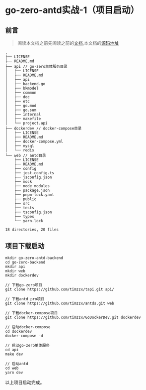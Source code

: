 # go-zero-antd实战-1（项目启动）

## 前言

> 阅读本文档之前先阅读之前的[文档](https://github.com/timzzx/GolangProjectLearning),本文档的[源码地址](https://github.com/timzzx/go-zero-antd-backend)

```
.
├── LICENSE
├── README.md
├── api // go-zero单体服务目录
│   ├── LICENSE
│   ├── README.md
│   ├── api
│   ├── backend.go
│   ├── bkmodel
│   ├── common
│   ├── doc
│   ├── etc
│   ├── go.mod
│   ├── go.sum
│   ├── internal
│   ├── makefile
│   └── project.api
├── dockerdev // docker-compose目录
│   ├── LICENSE
│   ├── README.md
│   ├── docker-compose.yml
│   ├── mysql
│   └── redis
└── web // antd目录
    ├── LICENSE
    ├── README.md
    ├── config
    ├── jest.config.ts
    ├── jsconfig.json
    ├── mock
    ├── node_modules
    ├── package.json
    ├── pnpm-lock.yaml
    ├── public
    ├── src
    ├── tests
    ├── tsconfig.json
    ├── types
    └── yarn.lock

18 directories, 20 files
```

## 项目下载启动
```
mkdir go-zero-antd-backend
cd go-zero-backend
mkdir api
mkdir web
mkdir dockerdev

// 下载go-zero项目
git clone https://github.com/timzzx/tapi.git api/

// 下载antd pro项目
git clone https://github.com/timzzx/antds.git web

// 下载docker-compose项目
git clone https://github.com/timzzx/GoDockerDev.git dockerdev

// 启动docker-compose
cd dockerdev
docker-compose -d

// 启动go-zero单体服务
cd api
make dev

// 启动antd
cd web
yarn dev
```

以上项目启动完成。
